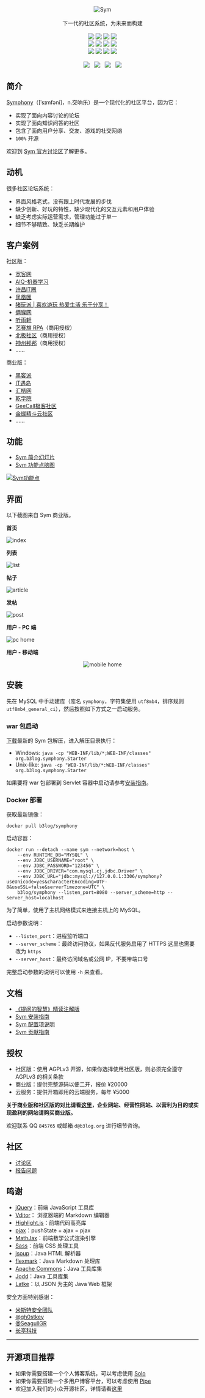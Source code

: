 <p align = "center">
<img alt="Sym" src="https://user-images.githubusercontent.com/873584/52320309-9555a100-2a09-11e9-9252-f04dc47b0a31.png">
<br><br>
下一代的社区系统，为未来而构建
<br><br>
<a title="Build Status" target="_blank" href="https://travis-ci.org/b3log/symphony"><img src="https://img.shields.io/travis/b3log/symphony.svg?style=flat-square"></a>
<a title="Code Size" target="_blank" href="https://github.com/b3log/symphony"><img src="https://img.shields.io/github/languages/code-size/b3log/symphony.svg?style=flat-square"></a>
<a title="AGPLv3" target="_blank" href="https://www.gnu.org/licenses/agpl-3.0.txt"><img src="http://img.shields.io/badge/license-AGPLv3-orange.svg?style=flat-square"></a>
<a title="Releases" target="_blank" href="https://github.com/b3log/symphony/releases"><img src="https://img.shields.io/github/release/b3log/symphony.svg?style=flat-square"></a>
<br>
<a title="Release Date" target="_blank" href="https://github.com/b3log/symphony/releases"><img src="https://img.shields.io/github/release-date/b3log/symphony.svg?style=flat-square&color=99CCFF"></a>
<a title="Downloads" target="_blank" href="https://github.com/b3log/symphony/releases"><img src="https://img.shields.io/github/downloads/b3log/symphony/total.svg?style=flat-square"></a>
<a title="Docker Pulls" target="_blank" href="https://hub.docker.com/r/b3log/symphony"><img src="https://img.shields.io/docker/pulls/b3log/symphony.svg?style=flat-square&color=blueviolet"></a>
<a title="Docker Image Size" target="_blank" href="https://hub.docker.com/r/b3log/symphony"><img src="https://img.shields.io/microbadger/image-size/b3log/symphony.svg?style=flat-square&color=ff96b4"></a>
<br>
<a title="GitHub Commits" target="_blank" href="https://github.com/b3log/symphony/commits/master"><img src="https://img.shields.io/github/commit-activity/m/b3log/symphony.svg?style=flat-square"></a>
<a title="Last Commit" target="_blank" href="https://github.com/b3log/symphony/commits/master"><img src="https://img.shields.io/github/last-commit/b3log/symphony.svg?style=flat-square&color=FF9900"></a>
<a title="GitHub Pull Requests" target="_blank" href="https://github.com/b3log/symphony/pulls"><img src="https://img.shields.io/github/issues-pr-closed/b3log/symphony.svg?style=flat-square&color=FF9966"></a>
<a title="Hits" target="_blank" href="https://github.com/b3log/hits"><img src="https://hits.b3log.org/b3log/symphony.svg"></a>
<br><br>
<a title="GitHub Watchers" target="_blank" href="https://github.com/b3log/symphony/watchers"><img src="https://img.shields.io/github/watchers/b3log/symphony.svg?label=Watchers&style=social"></a>&nbsp;&nbsp;
<a title="GitHub Stars" target="_blank" href="https://github.com/b3log/symphony/stargazers"><img src="https://img.shields.io/github/stars/b3log/symphony.svg?label=Stars&style=social"></a>&nbsp;&nbsp;
<a title="GitHub Forks" target="_blank" href="https://github.com/b3log/symphony/network/members"><img src="https://img.shields.io/github/forks/b3log/symphony.svg?label=Forks&style=social"></a>&nbsp;&nbsp;
<a title="Author GitHub Followers" target="_blank" href="https://github.com/88250"><img src="https://img.shields.io/github/followers/88250.svg?label=Followers&style=social"></a>
</p>

## 简介

[Symphony](https://sym.b3log.org)（[ˈsɪmfəni]，n.交响乐）是一个现代化的社区平台，因为它：

* 实现了面向内容讨论的论坛
* 实现了面向知识问答的社区
* 包含了面向用户分享、交友、游戏的社交网络
* `100%` 开源

欢迎到 [Sym 官方讨论区](https://hacpai.com/tag/sym)了解更多。

## 动机

很多社区论坛系统：

* 界面风格老式，没有跟上时代发展的步伐
* 缺少创新、好玩的特性，缺少现代化的交互元素和用户体验
* 缺乏考虑实际运营需求，管理功能过于单一
* 细节不够精致、缺乏长期维护 

## 客户案例

社区版：

* [宽客网](http://www.cnq.net)
* [AIQ-机器学习](http://www.6aiq.com)
* [许昌IT圈](http://www.xcitq.com)
* [凤凰匯](https://www.fengd.com)
* [猪玩派 | 喜欢游玩  热爱生活  乐于分享！](http://pigplay.net)
* [俩猴网](http://www.xfx77.cn)
* [听雨轩](http://nucode.cn)
* [艺赛旗 RPA](http://support.i-search.com.cn)（商用授权）
* [北极社区](https://begeek.bwae.org)（商用授权）
* [神州邦邦](https://c.shenzhoubb.com)（商用授权）
* ......

商业版：

* [黑客派](https://hacpai.com)
* [IT遇岛](https://www.ityudao.com)
* [汇桔网](https://bbs.wtoip.com)
* [乾学院](http://c.raqsoft.com.cn)
* [GeeCall极客社区](http://geecall.com)
* [金蝶精斗云社区](https://cs.jdy.com)
* ......

## 功能

* [Sym 简介幻灯片](https://sym.b3log.org/syme-intro.pptx)
* [Sym 功能点脑图](http://naotu.baidu.com/file/cd31354ac9abc047569c73c560a5a913)

[![Sym功能点](https://user-images.githubusercontent.com/873584/59412885-07dbf080-8df1-11e9-8088-266d6eaf7dbc.jpg)](http://naotu.baidu.com/file/cd31354ac9abc047569c73c560a5a913)

## 界面

以下截图来自 Sym 商业版。

**首页**

![index](https://user-images.githubusercontent.com/970828/56900939-96a6df00-6ac9-11e9-8ccd-11c632f20506.png)

**列表**

![list](https://user-images.githubusercontent.com/970828/56901344-89d6bb00-6aca-11e9-8123-ba71866b0427.png)

**帖子**

![article](https://user-images.githubusercontent.com/970828/56900937-960e4880-6ac9-11e9-9044-4ed88d073892.png)

**发帖**

![post](https://user-images.githubusercontent.com/970828/56900946-973f7580-6ac9-11e9-93e4-2c195952e427.png)

**用户 - PC 端**

![pc home](https://user-images.githubusercontent.com/970828/56903351-b7256800-6ace-11e9-8ca8-3152d79e78b5.png)

**用户 - 移动端**

<p align="center">
    <img src="https://user-images.githubusercontent.com/970828/56901849-a1fb0a00-6acb-11e9-86f0-4f0a22ef6fca.png" alt="mobile home">
</p>

## 安装

先在 MySQL 中手动建库（库名 `symphony`，字符集使用 `utf8mb4`，排序规则 `utf8mb4_general_ci`），然后按照如下方式之一启动服务。

### war 包启动

[下载](https://github.com/b3log/symphony/releases)最新的 Sym 包解压，进入解压目录执行：

* Windows: `java -cp "WEB-INF/lib/*;WEB-INF/classes" org.b3log.symphony.Starter`
* Unix-like: `java -cp "WEB-INF/lib/*:WEB-INF/classes" org.b3log.symphony.Starter`

如果要将 war 包部署到 Servlet 容器中启动请参考[安装指南](https://hacpai.com/article/1486188905847)。

### Docker 部署

获取最新镜像：

```shell
docker pull b3log/symphony
```

启动容器：

```shell
docker run --detach --name sym --network=host \
    --env RUNTIME_DB="MYSQL" \
    --env JDBC_USERNAME="root" \
    --env JDBC_PASSWORD="123456" \
    --env JDBC_DRIVER="com.mysql.cj.jdbc.Driver" \
    --env JDBC_URL="jdbc:mysql://127.0.0.1:3306/symphony?useUnicode=yes&characterEncoding=UTF-8&useSSL=false&serverTimezone=UTC" \
    b3log/symphony --listen_port=8080 --server_scheme=http --server_host=localhost 
```
为了简单，使用了主机网络模式来连接主机上的 MySQL。
 
启动参数说明：

* `--listen_port`：进程监听端口
* `--server_scheme`：最终访问协议，如果反代服务启用了 HTTPS 这里也需要改为 `https`
* `--server_host`：最终访问域名或公网 IP，不要带端口号

完整启动参数的说明可以使用 `-h` 来查看。

## 文档

* [《提问的智慧》精读注解版](https://hacpai.com/article/1536377163156)
* [Sym 安装指南](https://hacpai.com/article/1486188905847)
* [Sym 配置项说明](https://hacpai.com/article/1524715380797)
* [Sym 贡献指南](https://github.com/b3log/symphony/blob/master/CONTRIBUTING.md)

## 授权

* 社区版：使用 AGPLv3 开源，如果你选择使用社区版，则必须完全遵守 AGPLv3 的相关条款
* 商业版：提供完整源码以便二开，报价 ¥20000
* 云服务：提供开箱即用的云端服务，每年 ¥5000

**关于商业版和社区版的对比请看[这里](https://hacpai.com/article/1500543226433)，企业网站、经营性网站、以营利为目的或实现盈利的网站请购买商业版。**

欢迎联系 QQ `845765` 或邮箱 `d@b3log.org` 进行细节咨询。

## 社区

* [讨论区](https://hacpai.com/tag/sym)
* [报告问题](https://github.com/b3log/symphony/issues/new/choose)

## 鸣谢

* [jQuery](https://github.com/jquery/jquery)：前端 JavaScript 工具库
* [Vditor](https://github.com/b3log/vditor)： 浏览器端的 Markdown 编辑器
* [Highlight.js](https://github.com/isagalaev/highlight.js)：前端代码高亮库
* [pjax](https://github.com/defunkt/jquery-pjax)：pushState + ajax = pjax
* [MathJax](https://github.com/mathjax/MathJax)：前端数学公式渲染引擎
* [Sass](http://sass-lang.com)：前端 CSS 处理工具
* [jsoup](https://github.com/jhy/jsoup)：Java HTML 解析器
* [flexmark](https://github.com/vsch/flexmark-java)：Java Markdown 处理库
* [Apache Commons](http://commons.apache.org)：Java 工具库集
* [Jodd](https://github.com/oblac/jodd)：Java 工具库集
* [Latke](https://github.com/b3log/latke)：以 JSON 为主的 Java Web 框架

安全方面特别感谢：

* [米斯特安全团队](http://www.hi-ourlife.com)
* [@gh0stkey](https://github.com/gh0stkey)
* [@SeagullGR](https://github.com/SeagullGR)
* [长亭科技](https://www.chaitin.cn)

---

## 开源项目推荐

* 如果你需要搭建一个个人博客系统，可以考虑使用 [Solo](https://github.com/b3log/solo)
* 如果你需要搭建一个多用户博客平台，可以考虑使用 [Pipe](https://github.com/b3log/pipe)
* 欢迎加入我们的小众开源社区，详情请看[这里](https://hacpai.com/article/1463025124998)
